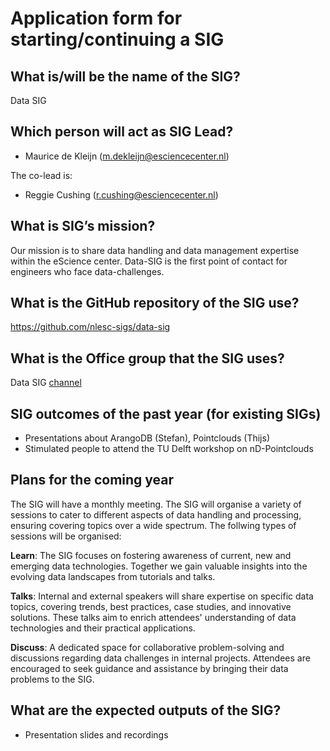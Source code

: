 # Application form for starting/continuing a SIG

## What is/will be the name of the SIG?
Data SIG

## Which person will act as SIG Lead?
- Maurice de Kleijn (m.dekleijn@esciencecenter.nl)

The co-lead is:
- Reggie Cushing (r.cushing@esciencecenter.nl)

## What is SIG’s mission?
Our mission is to share data handling and data management expertise within the eScience center. Data-SIG is the first point of contact for engineers who face data-challenges.

## What is the GitHub repository of the SIG use?
https://github.com/nlesc-sigs/data-sig

## What is the Office group that the SIG uses?
Data SIG [channel](https://teams.microsoft.com/l/team/19%3a3a9a45d32926417d8b96cac3887d3ab3%40thread.tacv2/conversations?groupId=10a1fd2b-ec12-49cc-b3be-caf5fef367fd&tenantId=aa3aeacc-6307-42b2-ac05-787dd5c32574)

## SIG outcomes of the past year (for existing SIGs)
- Presentations about ArangoDB (Stefan), Pointclouds (Thijs)
- Stimulated people to attend the TU Delft workshop on nD-Pointclouds

## Plans for the coming year
The SIG will have a monthly meeting. The SIG will organise a variety of sessions to cater to different aspects of data handling and processing, ensuring covering topics over a wide spectrum. The follwing types of sessions will be organised:

**Learn**:  The SIG focuses on fostering awareness of current, new and emerging data technologies. Together we gain valuable insights into the evolving data landscapes from tutorials and talks.

**Talks**:  Internal and external speakers will share expertise on specific data topics, covering trends, best practices, case studies, and innovative solutions. These talks aim to enrich attendees' understanding of data technologies and their practical applications.

**Discuss**: A dedicated space for collaborative problem-solving and discussions regarding data challenges in internal projects. Attendees are encouraged to seek guidance and assistance by bringing their data problems to the SIG.


## What are the expected outputs of the SIG?
- Presentation slides and recordings
